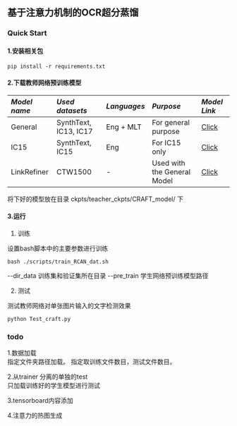 ## 基于注意力机制的OCR超分蒸馏


### Quick Start

#### 1.安装相关包

```
pip install -r requirements.txt
```
#### 2.下载教师网络预训练模型   
 *Model name* | *Used datasets* | *Languages* | *Purpose* | *Model Link* |
 | :--- | :--- | :--- | :--- | :--- |
General | SynthText, IC13, IC17 | Eng + MLT | For general purpose | [Click](https://drive.google.com/open?id=1Jk4eGD7crsqCCg9C9VjCLkMN3ze8kutZ)
IC15 | SynthText, IC15 | Eng | For IC15 only | [Click](https://drive.google.com/open?id=1i2R7UIUqmkUtF0jv_3MXTqmQ_9wuAnLf)
LinkRefiner | CTW1500 | - | Used with the General Model | [Click](https://drive.google.com/open?id=1XSaFwBkOaFOdtk4Ane3DFyJGPRw6v5bO)       

将下好的模型放在目录 ckpts/teacher_ckpts/CRAFT_model/ 下

#### 3.运行

1) 训练

设置bash脚本中的主要参数进行训练
```
bash ./scripts/train_RCAN_dat.sh 
```
--dir_data 训练集和验证集所在目录
--pre_train 学生网络预训练模型路径



2) 测试           

测试教师网络对单张图片输入的文字检测效果       
```
python Test_craft.py
```


### todo

1.数据加载      
指定文件夹路径加载。
指定取训练文件数目，测试文件数目。


2.从trainer 分离的单独的test      
只加载训练好的学生模型进行测试 


3.tensorboard内容添加          

4.注意力的热图生成        


